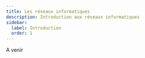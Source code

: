 ```yaml
---
title: Les réseaux informatiques
description: Introduction aux réseaux informatiques
sidebar:
  label: Introduction
  order: 1
---
```


A venir